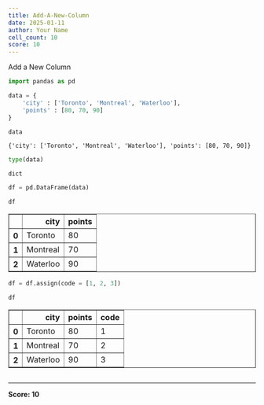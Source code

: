 ```yaml
---
title: Add-A-New-Column
date: 2025-01-11
author: Your Name
cell_count: 10
score: 10
---
```


Add a New Column


```python
import pandas as pd
```


```python
data = {
    'city' : ['Toronto', 'Montreal', 'Waterloo'],
    'points' : [80, 70, 90]
}
```


```python
data
```




    {'city': ['Toronto', 'Montreal', 'Waterloo'], 'points': [80, 70, 90]}




```python
type(data)
```




    dict




```python
df = pd.DataFrame(data)
```


```python
df
```




<div>
<style scoped>
    .dataframe tbody tr th:only-of-type {
        vertical-align: middle;
    }

    .dataframe tbody tr th {
        vertical-align: top;
    }

    .dataframe thead th {
        text-align: right;
    }
</style>
<table border="1" class="dataframe">
  <thead>
    <tr style="text-align: right;">
      <th></th>
      <th>city</th>
      <th>points</th>
    </tr>
  </thead>
  <tbody>
    <tr>
      <th>0</th>
      <td>Toronto</td>
      <td>80</td>
    </tr>
    <tr>
      <th>1</th>
      <td>Montreal</td>
      <td>70</td>
    </tr>
    <tr>
      <th>2</th>
      <td>Waterloo</td>
      <td>90</td>
    </tr>
  </tbody>
</table>
</div>




```python
df = df.assign(code = [1, 2, 3])
```


```python
df
```




<div>
<style scoped>
    .dataframe tbody tr th:only-of-type {
        vertical-align: middle;
    }

    .dataframe tbody tr th {
        vertical-align: top;
    }

    .dataframe thead th {
        text-align: right;
    }
</style>
<table border="1" class="dataframe">
  <thead>
    <tr style="text-align: right;">
      <th></th>
      <th>city</th>
      <th>points</th>
      <th>code</th>
    </tr>
  </thead>
  <tbody>
    <tr>
      <th>0</th>
      <td>Toronto</td>
      <td>80</td>
      <td>1</td>
    </tr>
    <tr>
      <th>1</th>
      <td>Montreal</td>
      <td>70</td>
      <td>2</td>
    </tr>
    <tr>
      <th>2</th>
      <td>Waterloo</td>
      <td>90</td>
      <td>3</td>
    </tr>
  </tbody>
</table>
</div>




```python

```


---
**Score: 10**
